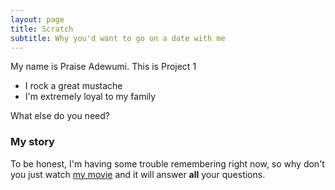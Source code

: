 ```yaml
---
layout: page
title: Scratch
subtitle: Why you'd want to go on a date with me
---
```


My name is Praise Adewumi. This is Project 1

- I rock a great mustache
- I'm extremely loyal to my family

What else do you need?

### My story

To be honest, I'm having some trouble remembering right now, so why don't you just watch [my movie](https://en.wikipedia.org/wiki/The_Princess_Bride_%28film%29) and it will answer **all** your questions.
